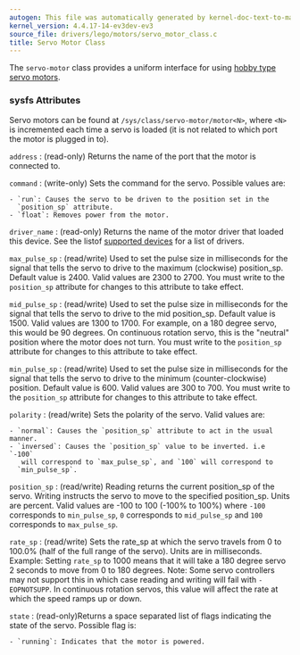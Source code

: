 ```yaml
---
autogen: This file was automatically generated by kernel-doc-text-to-markdown.py
kernel_version: 4.4.17-14-ev3dev-ev3
source_file: drivers/lego/motors/servo_motor_class.c
title: Servo Motor Class
---
```


The `servo-motor` class provides a uniform interface for using [hobby type
servo motors](https://en.wikipedia.org/wiki/Servo_%28radio_control%29).

### sysfs Attributes

Servo motors can be found at `/sys/class/servo-motor/motor<N>`, where `<N>`
is incremented each time a servo is loaded (it is not related to which port
the motor is plugged in to).

`address`
: (read-only) Returns the name of the port that the motor is connected to.

`command`
: (write-only) Sets the command for the servo. Possible values are:

    - `run`: Causes the servo to be driven to the position set in the
      `position_sp` attribute.
    - `float`: Removes power from the motor.

`driver_name`
: (read-only) Returns the name of the motor driver that loaded this device.
See the listof [supported devices] for a list of drivers.

`max_pulse_sp`
: (read/write) Used to set the pulse size in milliseconds for the signal that
tells the servo to drive to the maximum (clockwise) position_sp. Default
value is 2400. Valid values are 2300 to 2700. You must write to the
`position_sp` attribute for changes to this attribute to take effect.

`mid_pulse_sp`
: (read/write) Used to set the pulse size in milliseconds for the signal that
tells the servo to drive to the mid position_sp. Default value is 1500.
Valid values are 1300 to 1700. For example, on a 180 degree servo, this
would be 90 degrees. On continuous rotation servo, this is the "neutral"
position where the motor does not turn. You must write to the `position_sp`
attribute for changes to this attribute to take effect.

`min_pulse_sp`
: (read/write) Used to set the pulse size in milliseconds for the signal
that tells the servo to drive to the minimum (counter-clockwise) position.
Default value is 600. Valid values are 300 to 700. You must write to the
`position_sp` attribute for changes to this attribute to take effect.

`polarity`
: (read/write) Sets the polarity of the servo. Valid values are:

    - `normal`: Causes the `position_sp` attribute to act in the usual manner.
    - `inversed`: Causes the `position_sp` value to be inverted. i.e `-100`
       will correspond to `max_pulse_sp`, and `100` will correspond to
      `min_pulse_sp`.

`position_sp`
: (read/write) Reading returns the current position_sp of the servo. Writing
instructs the servo to move to the specified position_sp. Units are percent.
Valid values are -100 to 100 (-100% to 100%) where `-100` corresponds to
`min_pulse_sp`, `0` corresponds to `mid_pulse_sp` and `100` corresponds to
`max_pulse_sp`.

`rate_sp`
: (read/write) Sets the rate_sp at which the servo travels from 0 to 100.0%
(half of the full range of the servo). Units are in milliseconds. Example:
Setting `rate_sp` to 1000 means that it will take a 180 degree servo 2
seconds to move from 0 to 180 degrees. Note: Some servo controllers may not
support this in which case reading and writing will fail with `-EOPNOTSUPP`.
In continuous rotation servos, this value will affect the rate at which the
speed ramps up or down.

`state`
: (read-only)Returns a space separated list of flags indicating the state of
the servo. Possible flag is:

    - `running`: Indicates that the motor is powered.

[supported devices]: /docs/motors/#supported-devices

